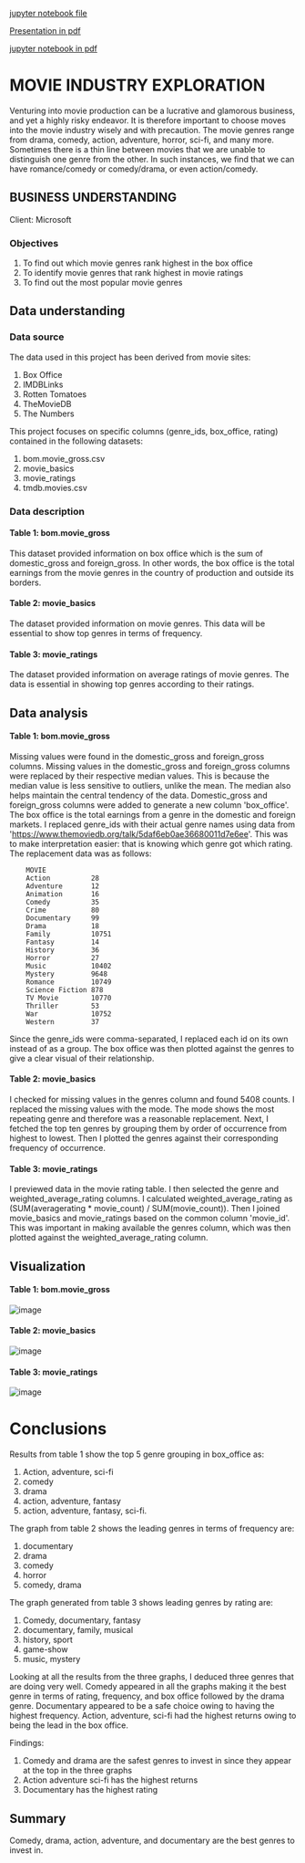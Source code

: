 [jupyter notebook file](https://github.com/sarah10001/Project-1/blob/main/Project-1.ipynb)

[Presentation in pdf](https://github.com/sarah10001/Project-1/blob/main/presentation.pdf)

[jupyter notebook in pdf](https://github.com/sarah10001/Project-1/blob/main/Project-1.pdf)

# MOVIE INDUSTRY EXPLORATION

Venturing into movie production can be a lucrative and glamorous business, and yet a highly risky endeavor.
It is therefore important to choose moves into the movie industry wisely and with precaution.
The movie genres range from drama, comedy, action, adventure, horror, sci-fi, and many more. 
Sometimes there is a thin line between movies that we are unable to distinguish one genre from the other. 
In such instances, we find that we can have romance/comedy or comedy/drama, or even action/comedy. 

## BUSINESS UNDERSTANDING
Client: Microsoft
### Objectives
1. To find out which movie genres rank highest in the box office
2. To identify movie genres that rank highest in movie ratings
3. To find out the most popular movie genres

## Data understanding 
### Data source
The data used in this project has been derived from movie sites:
  1. Box Office
  2. IMDBLinks
  3. Rotten Tomatoes
  4. TheMovieDB
  5. The Numbers
     
This project focuses on specific columns (genre_ids, box_office, rating) contained in the following datasets:
  1. bom.movie_gross.csv
  2. movie_basics
  3. movie_ratings
  4. tmdb.movies.csv

### Data description
#### Table 1: bom.movie_gross
This dataset provided information on box office which is the sum of domestic_gross and foreign_gross. 
In other words, the box office is the total earnings from the movie genres in the country of production and outside its borders.
#### Table 2: movie_basics
The dataset provided information on movie genres. This data will be essential to show top genres in terms of frequency.
#### Table 3: movie_ratings
The dataset provided information on average ratings of movie genres. The data is essential in showing top genres according to their ratings.

## Data analysis
#### Table 1: bom.movie_gross
Missing values were found in the domestic_gross and foreign_gross columns.
Missing values in the domestic_gross and foreign_gross columns were replaced by their respective median values.
This is because the median value is less sensitive to outliers, unlike the mean. The median also helps maintain the central tendency of the data.
Domestic_gross and foreign_gross columns were added to generate a new column 'box_office'.
The box office is the total earnings from a genre in the domestic and foreign markets.
I replaced genre_ids with their actual genre names using data from 'https://www.themoviedb.org/talk/5daf6eb0ae36680011d7e6ee'.
This was to make interpretation easier: that is knowing which genre got which rating.
The replacement data was as follows:

        MOVIE
        Action          28
        Adventure       12
        Animation       16
        Comedy          35
        Crime           80
        Documentary     99
        Drama           18
        Family          10751
        Fantasy         14
        History         36
        Horror          27
        Music           10402
        Mystery         9648
        Romance         10749
        Science Fiction 878
        TV Movie        10770
        Thriller        53
        War             10752
        Western         37
Since the genre_ids were comma-separated, I replaced each id on its own instead of as a group.
The box office was then plotted against the genres to give a clear visual of their relationship.
#### Table 2: movie_basics
I checked for missing values in the genres column  and found 5408 counts.
I replaced the missing values with the mode. The mode shows the most repeating genre and therefore was a reasonable replacement.
Next, I fetched the top ten genres by grouping them by order of occurrence from highest to lowest.
Then I plotted the genres against their corresponding frequency of occurrence.
#### Table 3: movie_ratings
I previewed data in the movie rating table. I then selected the genre and weighted_average_rating columns. 
I calculated weighted_average_rating as (SUM(averagerating * movie_count) / SUM(movie_count)).
Then I joined movie_basics and movie_ratings based on the common column 'movie_id'.
This was important in making available the genres column, which was then plotted against the weighted_average_rating column.

## Visualization
#### Table 1: bom.movie_gross

![image](https://github.com/sarah10001/Project-1/assets/151674519/4c43eefe-da96-462c-bb03-b5c74c82bc73)

#### Table 2: movie_basics
![image](https://github.com/sarah10001/Project-1/assets/151674519/17474dc2-e721-4070-b401-51df58e45807)

#### Table 3: movie_ratings
![image](https://github.com/sarah10001/Project-1/assets/151674519/5c6ec9b1-a61a-42d9-8eb6-a9229def3da9)


# Conclusions
Results from table 1 show the top 5 genre grouping in box_office as:
  1. Action, adventure, sci-fi
  2. comedy
  3. drama
  4. action, adventure, fantasy
  5. action, adventure, fantasy, sci-fi.

The graph from table 2 shows the leading genres in terms of frequency are:
  1. documentary
  2. drama
  3. comedy
  4. horror
  5. comedy, drama

The graph generated from table 3 shows leading genres by rating are:
  1. Comedy, documentary, fantasy
  2. documentary, family, musical
  3. history, sport
  4. game-show
  5. music, mystery

Looking at all the results from the three graphs, I deduced three genres that are doing very well.
Comedy appeared in all the graphs making it the best genre in terms of rating, frequency,
and box office followed by the drama genre.
Documentary appeared to be a safe choice owing to having the highest frequency.
Action, adventure, sci-fi had the highest returns owing to being the lead in the box office.

Findings:
  1. Comedy and drama are the safest genres to invest in since they appear at the top in the three graphs
  2. Action adventure sci-fi has the highest returns 
  3. Documentary has the highest rating

## Summary
Comedy, drama, action, adventure, and documentary are the best genres to invest in.

